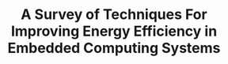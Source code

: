 ---
type: paper
title: "A Survey of Techniques For Improving Energy Efficiency in Embedded Computing Systems"
label: "arXiv:1401.0765v1"
link: https://arxiv.org/abs/1401.0765v1
year: 2014
authors:
  - name: Mittal
    first: Sparsh
---